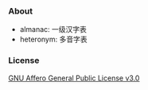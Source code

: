 ### About

- almanac: 一级汉字表
- heteronym: 多音字表

### License

[GNU Affero General Public License v3.0](./LICENSE.md)
